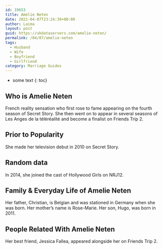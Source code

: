 ```yaml
---
id: 19653
title: Amelie Neten
date: 2021-04-07T23:24:39+00:00
author: Laima
layout: post
guid: https://ukdataservers.com/amelie-neten/
permalink: /04/07/amelie-neten
tags:
  - Husband
  - Wife
  - Boyfriend
  - Girlfriend
category: Marriage Guides
---
```


* some text
{: toc}


## Who is Amelie Neten
                  
                  
                  
French reality sensation who first rose to fame appearing on the fourth season of Secret Story. She then went on to appear in several seasons of Les Anges de la téléréalité and become a finalist on Friends Trip 2.
                  
              
            
              
            
                
                
                
## Prior to Popularity
                  
                  
                  
She made her television debut in 2010 on Secret Story.
                  
              
            
              
            
                
                
                
## Random data
                  
                  
                  
In 2014, she joined the cast of Hollywood Girls on NRJ12.
                  
              
            
              
            
                
                
                
## Family & Everyday Life of Amelie Neten
                  
                  
                  
Her father, Christian, is Belgian and was stationed in Germany when she was born. Her mother&#8217;s name is Rose-Marie. Her son, Hugo, was born in 2011.
                  
              
            
              
            
                
                
                
## People Related With Amelie Neten
                  
                  
                  
Her best friend, Jessica Fallea, appeared alongside her on Friends Trip 2.
                  
              
            
              
            
                
              
            
              
              
            
            
              
            
          
          
          